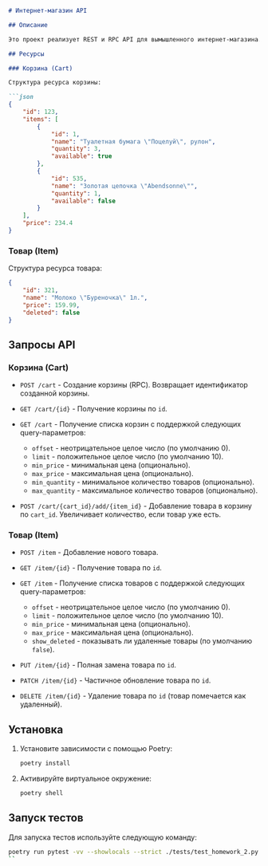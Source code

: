 ```markdown
# Интернет-магазин API

## Описание

Это проект реализует REST и RPC API для вымышленного интернет-магазина. Он предоставляет возможность взаимодействовать с корзинами и товарами через HTTP-запросы.

## Ресурсы

### Корзина (Cart)

Структура ресурса корзины:

```json
{
    "id": 123,
    "items": [
        {
            "id": 1,
            "name": "Туалетная бумага \"Поцелуй\", рулон",
            "quantity": 3,
            "available": true
        },
        {
            "id": 535,
            "name": "Золотая цепочка \"Abendsonne\"",
            "quantity": 1,
            "available": false
        }
    ],
    "price": 234.4
}
```

### Товар (Item)

Структура ресурса товара:

```json
{
    "id": 321,
    "name": "Молоко \"Буреночка\" 1л.",
    "price": 159.99,
    "deleted": false
}
```

## Запросы API

### Корзина (Cart)

- `POST /cart` - Создание корзины (RPC). Возвращает идентификатор созданной корзины.
  
- `GET /cart/{id}` - Получение корзины по `id`.

- `GET /cart` - Получение списка корзин с поддержкой следующих query-параметров:
  - `offset` - неотрицательное целое число (по умолчанию 0).
  - `limit` - положительное целое число (по умолчанию 10).
  - `min_price` - минимальная цена (опционально).
  - `max_price` - максимальная цена (опционально).
  - `min_quantity` - минимальное количество товаров (опционально).
  - `max_quantity` - максимальное количество товаров (опционально).

- `POST /cart/{cart_id}/add/{item_id}` - Добавление товара в корзину по `cart_id`. Увеличивает количество, если товар уже есть.

### Товар (Item)

- `POST /item` - Добавление нового товара.

- `GET /item/{id}` - Получение товара по `id`.

- `GET /item` - Получение списка товаров с поддержкой следующих query-параметров:
  - `offset` - неотрицательное целое число (по умолчанию 0).
  - `limit` - положительное целое число (по умолчанию 10).
  - `min_price` - минимальная цена (опционально).
  - `max_price` - максимальная цена (опционально).
  - `show_deleted` - показывать ли удаленные товары (по умолчанию `false`).

- `PUT /item/{id}` - Полная замена товара по `id`.

- `PATCH /item/{id}` - Частичное обновление товара по `id`.

- `DELETE /item/{id}` - Удаление товара по `id` (товар помечается как удаленный).

## Установка

1. Установите зависимости с помощью Poetry:
   ```bash
   poetry install
   ```

2. Активируйте виртуальное окружение:
   ```bash
   poetry shell
   ```

## Запуск тестов

Для запуска тестов используйте следующую команду:

```bash
poetry run pytest -vv --showlocals --strict ./tests/test_homework_2.py
``